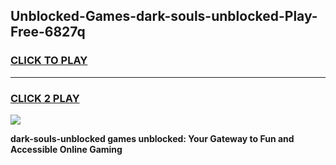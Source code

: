 
## Unblocked-Games-dark-souls-unblocked-Play-Free-6827q
<h3>
<a href="https://premium76.site?title=dark-souls-unblocked&ref=19M">CLICK TO PLAY</a></h3>
<hr>

<h3>
<a href="https://premium76.site?title=dark-souls-unblocked&ref=19M">CLICK 2 PLAY</a>
  
</h3>

<a href="https://premium76.site?title=dark-souls-unblocked&ref=19M"><img src="https://clearcache.store/games.png"></a>


**dark-souls-unblocked games unblocked: Your Gateway to Fun and Accessible Online Gaming**
